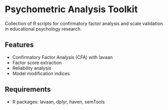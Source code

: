 # Psychometric Analysis Toolkit

Collection of R scripts for confirmatory factor analysis and scale validation in educational psychology research.

## Features
- Confirmatory Factor Analysis (CFA) with lavaan
- Factor score extraction
- Reliability analysis
- Model modification indices

## Requirements
- R packages: lavaan, dplyr, haven, semTools
